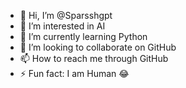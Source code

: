 - 👋 Hi, I’m @Sparsshgpt
- 👀 I’m interested in AI 
- 🌱 I’m currently learning Python 
- 💞️ I’m looking to collaborate on GitHub 
- 📫 How to reach me through GitHub 
- ⚡ Fun fact: I am Human 😂

<!---
Sparsshgpt/Sparsshgpt is a ✨ special ✨ repository because its `README.md` (this file) appears on your GitHub profile.
You can click the Preview link to take a look at your changes.
--->
